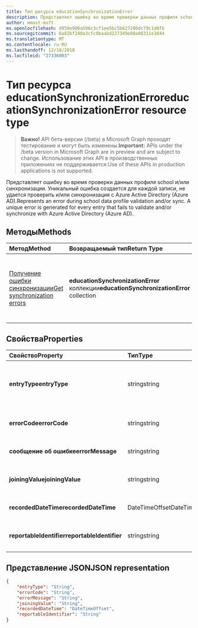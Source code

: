 ```yaml
---
title: Тип ресурса educationSynchronizationError
description: Представляет ошибку во время проверки данных профиля school и/или синхронизации. Уникальный ошибка создается для каждой записи, не удается проверить и/или синхронизация с Azure Active Directory (Azure AD).
author: mmast-msft
ms.openlocfilehash: d950e906a506c3cf1ee5bc5b627200dc79c1d0fb
ms.sourcegitcommit: 6a82bf240a3cfc0baabd227349e08a08311e3d44
ms.translationtype: MT
ms.contentlocale: ru-RU
ms.lasthandoff: 12/18/2018
ms.locfileid: "27336003"
---
```

# <a name="educationsynchronizationerror-resource-type"></a><span data-ttu-id="047fb-103">Тип ресурса educationSynchronizationError</span><span class="sxs-lookup"><span data-stu-id="047fb-103">educationSynchronizationError resource type</span></span>

> <span data-ttu-id="047fb-104">**Важно!** API бета-версии (/beta) в Microsoft Graph проходят тестирование и могут быть изменены.</span><span class="sxs-lookup"><span data-stu-id="047fb-104">**Important:** APIs under the /beta version in Microsoft Graph are in preview and are subject to change.</span></span> <span data-ttu-id="047fb-105">Использование этих API в производственных приложениях не поддерживается.</span><span class="sxs-lookup"><span data-stu-id="047fb-105">Use of these APIs in production applications is not supported.</span></span>

<span data-ttu-id="047fb-106">Представляет ошибку во время проверки данных профиля school и/или синхронизации. Уникальный ошибка создается для каждой записи, не удается проверить и/или синхронизация с Azure Active Directory (Azure AD).</span><span class="sxs-lookup"><span data-stu-id="047fb-106">Represents an error during school data profile validation and/or sync. A unique error is generated for every entry that fails to validate and/or synchronize with Azure Active Directory (Azure AD).</span></span>

## <a name="methods"></a><span data-ttu-id="047fb-107">Методы</span><span class="sxs-lookup"><span data-stu-id="047fb-107">Methods</span></span>

| <span data-ttu-id="047fb-108">Метод</span><span class="sxs-lookup"><span data-stu-id="047fb-108">Method</span></span> | <span data-ttu-id="047fb-109">Возвращаемый тип</span><span class="sxs-lookup"><span data-stu-id="047fb-109">Return Type</span></span> | <span data-ttu-id="047fb-110">Описание</span><span class="sxs-lookup"><span data-stu-id="047fb-110">Description</span></span> |
|:-|:-|:-|
| [<span data-ttu-id="047fb-111">Получение ошибки синхронизации</span><span class="sxs-lookup"><span data-stu-id="047fb-111">Get synchronization errors</span></span>](../api/educationsynchronizationerrors-get.md) | <span data-ttu-id="047fb-112">**educationSynchronizationError** коллекции</span><span class="sxs-lookup"><span data-stu-id="047fb-112">**educationSynchronizationError** collection</span></span>| <span data-ttu-id="047fb-113">Возвращает список ошибок синхронизации службы, связанные с профилем.</span><span class="sxs-lookup"><span data-stu-id="047fb-113">Returns the list of synchronization errors associated with a profile.</span></span> |

## <a name="properties"></a><span data-ttu-id="047fb-114">Свойства</span><span class="sxs-lookup"><span data-stu-id="047fb-114">Properties</span></span>

| <span data-ttu-id="047fb-115">Свойство</span><span class="sxs-lookup"><span data-stu-id="047fb-115">Property</span></span> | <span data-ttu-id="047fb-116">Тип</span><span class="sxs-lookup"><span data-stu-id="047fb-116">Type</span></span> | <span data-ttu-id="047fb-117">Описание</span><span class="sxs-lookup"><span data-stu-id="047fb-117">Description</span></span> |
|:-|:-|:-|
| <span data-ttu-id="047fb-118">**entryType**</span><span class="sxs-lookup"><span data-stu-id="047fb-118">**entryType**</span></span> | <span data-ttu-id="047fb-119">string</span><span class="sxs-lookup"><span data-stu-id="047fb-119">string</span></span> |  <span data-ttu-id="047fb-120">Представляет сущности синхронизации (школа, раздел, учебы, преподаватель).</span><span class="sxs-lookup"><span data-stu-id="047fb-120">Represents the sync entity (school, section, student, teacher).</span></span>       |
| <span data-ttu-id="047fb-121">**errorCode**</span><span class="sxs-lookup"><span data-stu-id="047fb-121">**errorCode**</span></span> | <span data-ttu-id="047fb-122">string</span><span class="sxs-lookup"><span data-stu-id="047fb-122">string</span></span> |  <span data-ttu-id="047fb-123">Представляет код ошибки для этой ошибки.</span><span class="sxs-lookup"><span data-stu-id="047fb-123">Represents the error code for this error.</span></span>         |
| <span data-ttu-id="047fb-124">**сообщение об ошибке**</span><span class="sxs-lookup"><span data-stu-id="047fb-124">**errorMessage**</span></span> | <span data-ttu-id="047fb-125">string</span><span class="sxs-lookup"><span data-stu-id="047fb-125">string</span></span> |  <span data-ttu-id="047fb-126">Содержит описание ошибки.</span><span class="sxs-lookup"><span data-stu-id="047fb-126">Contains a description of the error.</span></span>        |
| <span data-ttu-id="047fb-127">**joiningValue**</span><span class="sxs-lookup"><span data-stu-id="047fb-127">**joiningValue**</span></span> | <span data-ttu-id="047fb-128">string</span><span class="sxs-lookup"><span data-stu-id="047fb-128">string</span></span> |  <span data-ttu-id="047fb-129">Уникальный идентификатор для записи.</span><span class="sxs-lookup"><span data-stu-id="047fb-129">The unique identifier for the entry.</span></span>         |
| <span data-ttu-id="047fb-130">**recordedDateTime**</span><span class="sxs-lookup"><span data-stu-id="047fb-130">**recordedDateTime**</span></span> | <span data-ttu-id="047fb-131">DateTimeOffset</span><span class="sxs-lookup"><span data-stu-id="047fb-131">DateTimeOffset</span></span> | <span data-ttu-id="047fb-132">Время возникновения этой ошибки.</span><span class="sxs-lookup"><span data-stu-id="047fb-132">The time of occurrence of this error.</span></span>         |
| <span data-ttu-id="047fb-133">**reportableIdentifier**</span><span class="sxs-lookup"><span data-stu-id="047fb-133">**reportableIdentifier**</span></span> | <span data-ttu-id="047fb-134">string</span><span class="sxs-lookup"><span data-stu-id="047fb-134">string</span></span> | <span data-ttu-id="047fb-135">Идентификатор элемента в этой записи об ошибках.</span><span class="sxs-lookup"><span data-stu-id="047fb-135">The identifier of this error entry.</span></span>       |

## <a name="json-representation"></a><span data-ttu-id="047fb-136">Представление JSON</span><span class="sxs-lookup"><span data-stu-id="047fb-136">JSON representation</span></span>
<!-- {
  "blockType": "resource",
  "optionalProperties": [

  ],
  "@odata.type": "#microsoft.graph.educationSynchronizationError"
}-->

```json
{
    "entryType": "String",
    "errorCode": "String",
    "errorMessage": "String",
    "joiningValue": "String",
    "recordedDateTime": "DateTimeOffset",
    "reportableIdentifier": "String"
}
```
